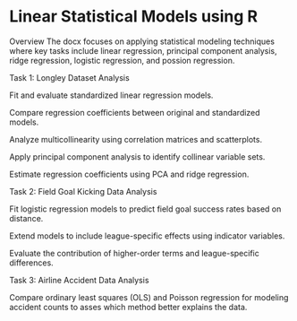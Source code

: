 # Linear Statistical Models using R

Overview
The docx focuses on applying statistical modeling techniques where key tasks include linear regression, principal component analysis, ridge regression, logistic regression, and possion regression.

Task 1: Longley Dataset Analysis

Fit and evaluate standardized linear regression models.

Compare regression coefficients between original and standardized models.

Analyze multicollinearity using correlation matrices and scatterplots.

Apply principal component analysis to identify collinear variable sets.

Estimate regression coefficients using PCA and ridge regression.


Task 2: Field Goal Kicking Data Analysis

Fit logistic regression models to predict field goal success rates based on distance.

Extend models to include league-specific effects using indicator variables.

Evaluate the contribution of higher-order terms and league-specific differences.


Task 3: Airline Accident Data Analysis

Compare ordinary least squares (OLS) and Poisson regression for modeling accident counts to asses which method better explains the data.
